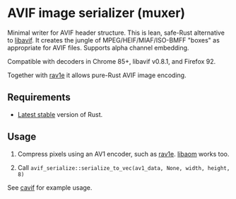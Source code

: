 # AVIF image serializer (muxer)

Minimal writer for AVIF header structure. This is lean, safe-Rust alternative to [libavif](//lib.rs/libavif).
It creates the jungle of MPEG/HEIF/MIAF/ISO-BMFF "boxes" as appropriate for AVIF files. Supports alpha channel embedding.

Compatible with decoders in Chrome 85+, libavif v0.8.1, and Firefox 92.

Together with [rav1e](//lib.rs/rav1e) it allows pure-Rust AVIF image encoding.

## Requirements

* [Latest stable](https://rustup.rs) version of Rust.

## Usage

1. Compress pixels using an AV1 encoder, such as [rav1e](//lib.rs/rav1e). [libaom](//lib.rs/libaom-sys) works too.

2. Call `avif_serialize::serialize_to_vec(av1_data, None, width, height, 8)`

See [cavif](https://github.com/kornelski/cavif-rs) for example usage.


